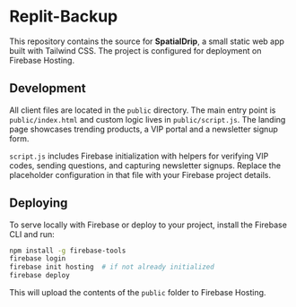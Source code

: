# Replit-Backup

This repository contains the source for **SpatialDrip**, a small static web app built with Tailwind CSS. The project is configured for deployment on Firebase Hosting.

## Development

All client files are located in the `public` directory. The main entry point is `public/index.html` and custom logic lives in `public/script.js`. The landing page showcases trending products, a VIP portal and a newsletter signup form.

`script.js` includes Firebase initialization with helpers for verifying VIP codes, sending questions, and capturing newsletter signups. Replace the placeholder configuration in that file with your Firebase project details.

## Deploying

To serve locally with Firebase or deploy to your project, install the Firebase CLI and run:

```bash
npm install -g firebase-tools
firebase login
firebase init hosting  # if not already initialized
firebase deploy
```

This will upload the contents of the `public` folder to Firebase Hosting.
